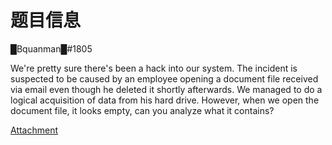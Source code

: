 # 题目信息

█Bquanman█#1805

We're pretty sure there's been a hack into our system. The incident is suspected to be caused by an employee opening a document file received via email even though he deleted it shortly afterwards. We managed to do a logical acquisition of data from his hard drive. However, when we open the document file, it looks empty, can you analyze what it contains?

[Attachment](https://mega.nz/folder/y1EhgIYD#VYAjIOT53HRtRgD4416Oag)